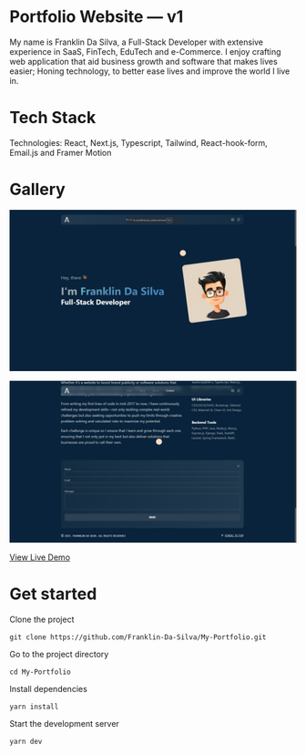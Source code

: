 # Portfolio Website — v1

My name is Franklin Da Silva, a Full-Stack Developer with extensive experience in SaaS, FinTech, EduTech and e-Commerce. I enjoy crafting web application that aid business growth and software that makes lives easier; Honing technology, to better ease lives and improve the world I live in.

# Tech Stack

Technologies: React, Next.js, Typescript, Tailwind, React-hook-form, Email.js and Framer Motion <br>

# Gallery

![Portfolio Screenshot1](./Screenshot.png)

![Portfolio Screenshot2](./Screenshot-2.png)

[View Live Demo](https://adeolabadero.netlify.app)

# Get started

Clone the project

```
git clone https://github.com/Franklin-Da-Silva/My-Portfolio.git
```

Go to the project directory

```
cd My-Portfolio
```

Install dependencies

```
yarn install
```

Start the development server

```
yarn dev
```
